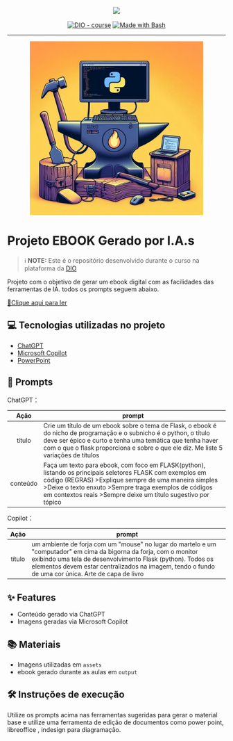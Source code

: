 <p align="center">
    <img width="100" src=".github/assets/banner.png">
</p>


<p align="center">
<a href="https://dio.me/"><img src="https://img.shields.io/badge/DIO-Course-28DA77?logo=youtube" alt="DIO - course"></a>
<a href="https://www.gnu.org/software/bash/" title="Go to Bash homepage"><img src="https://img.shields.io/badge/Prompt-Project-blue?logo=gnu-bash&amp;logoColor=white" alt="Made with Bash"></a></p>

-------


<p align="center">
<img 
    src="./assets/capahd.png"
    width="400"  
/>
</p>

# Projeto EBOOK Gerado por I.A.s


 > ℹ️ **NOTE:** Este é o repositório desenvolvido durante o curso na plataforma da [DIO](https://dio.me)

Projeto com o objetivo de gerar um ebook digital com as facilidades das ferramentas de IA. todos os prompts
seguem abaixo.

<a href="https://github.com/fsvieira122/ebook-gerado-por-ia/blob/main/output/Ebook%20-%20Flask%20Inicial.pdf" title="View PDF now"> 📕Clique aqui para ler</a>

## 💻 Tecnologias utilizadas no projeto

- [ChatGPT](https://chat.openai.com/) 
- [Microsoft Copilot](https://www.bing.com/images/create?cc=br)
- [PowerPoint](https://www.microsoft.com/en/microsoft-365/powerpoint)

## 🧠 Prompts


ChatGPT：

|   Ação   | prompt                                                                                                                                                                                                                                                                         |
| :------: | ------------------------------------------------------------------------------------------------------------------------------------------------------------------------------------------------------------------------------------------------------------------------------ |
|  título  | Crie um título de um ebook sobre o tema de Flask, o ebook é do nicho de programação e o subnicho é o python, o título deve ser épico e curto e tenha uma temática que tenha haver com o que o flask proporciona e sobre o que ele diz. Me liste 5 variações de títulos                                                        |
| conteúdo | Faça um texto para ebook, com foco em FLASK(python), listando os principais seletores FLASK com exemplos em código {REGRAS} >Explique sempre de uma maneira simples >Deixe o texto enxuto >Sempre traga exemplos de códigos em contextos reais >Sempre deixe um título sugestivo por tópico 
    


Copilot：

|  Ação  | prompt                                                                                 |
| :----: | -------------------------------------------------------------------------------------- |
| título | um ambiente de forja com um "mouse" no lugar do martelo e um "computador" em cima da bigorna da forja, com o monitor exibindo uma tela de desenvolvimento Flask (python). Todos os elementos devem estar centralizados na imagem, tendo o fundo de uma cor única. Arte de capa de livro |

## ✨ Features

- Conteúdo gerado via ChatGPT
- Imagens geradas via Microsoft Copilot

## 📚 Materiais

- Imagens utilizadas em `assets`
- ebook gerado durante as aulas em `output`

## 🛠️ Instruções de execução

Utilize os prompts acima nas ferramentas sugeridas para gerar o material base e utilize uma ferramenta de edição de documentos como power point, libreoffice , indesign para diagramação.
